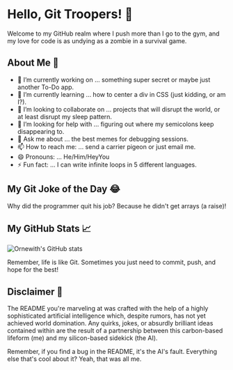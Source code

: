 # Hello, Git Troopers! 👋

Welcome to my GitHub realm where I push more than I go to the gym, and my love for code is as undying as a zombie in a survival game.

## About Me 🤖

- 🔭 I’m currently working on ... something super secret or maybe just another To-Do app.
- 🌱 I’m currently learning ... how to center a div in CSS (just kidding, or am I?).
- 👯 I’m looking to collaborate on ... projects that will disrupt the world, or at least disrupt my sleep pattern.
- 🤔 I’m looking for help with ... figuring out where my semicolons keep disappearing to.
- 💬 Ask me about ... the best memes for debugging sessions.
- 📫 How to reach me: ... send a carrier pigeon or just email me.
- 😄 Pronouns: ... He/Him/HeyYou
- ⚡ Fun fact: ... I can write infinite loops in 5 different languages.

## My Git Joke of the Day 😂

Why did the programmer quit his job? Because he didn't get arrays (a raise)!

## My GitHub Stats 📈

![Ornewith's GitHub stats](https://github-readme-stats.vercel.app/api?username=Ornewith&show_icons=true&theme=radical)

Remember, life is like Git. Sometimes you just need to commit, push, and hope for the best!

## Disclaimer 🚨

The README you're marveling at was crafted with the help of a highly sophisticated artificial intelligence which, despite rumors, has not yet achieved world domination. Any quirks, jokes, or absurdly brilliant ideas contained within are the result of a partnership between this carbon-based lifeform (me) and my silicon-based sidekick (the AI).

Remember, if you find a bug in the README, it's the AI's fault. Everything else that's cool about it? Yeah, that was all me.

